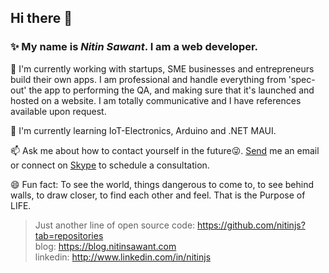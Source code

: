 ## Hi there 👋

### ✨ My name is <em><strong>Nitin Sawant</strong></em>. I am a web developer.

🌱 I'm currently working with startups, SME businesses and entrepreneurs build their own apps. I am professional and handle everything from 'spec-out' the app to performing the QA, and making sure that it's launched and hosted on a website. I am totally communicative and I have references available upon request.

🔭 I'm currently learning IoT-Electronics, Arduino and .NET MAUI.

📫 Ask me about how to contact yourself in the future😜. [Send](mailto:nitin@nitinsawant.com) me an email or connect on [Skype](https://join.skype.com/vf00tYHEXShb) to schedule a consultation.

😄 Fun fact: To see the world, things dangerous to come to, to see behind walls, to draw closer, to find each other and feel. That is the Purpose of LIFE.

> Just another line of open source code: <https://github.com/nitinjs?tab=repositories><br/>
> blog: <https://blog.nitinsawant.com><br/>
> linkedin: <http://www.linkedin.com/in/nitinjs><br/>
<!--
**nitinjs/nitinjs** is a ✨ _special_ ✨ repository because its `README.md` (this file) appears on your GitHub profile.

Here are some ideas to get you started:

- 🔭 I’m currently working on ...
- 🌱 I’m currently learning ...
- 👯 I’m looking to collaborate on ...
- 🤔 I’m looking for help with ...
- 💬 Ask me about ...
- 📫 How to reach me: ...
- 😄 Pronouns: ...
- ⚡ Fun fact: ...
-->
